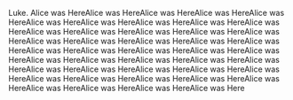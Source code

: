 Luke. Alice was HereAlice was HereAlice was HereAlice was HereAlice was HereAlice was HereAlice was HereAlice was HereAlice was HereAlice was HereAlice was HereAlice was HereAlice was HereAlice was HereAlice was HereAlice was HereAlice was HereAlice was HereAlice was HereAlice was HereAlice was HereAlice was HereAlice was HereAlice was HereAlice was HereAlice was HereAlice was HereAlice was HereAlice was HereAlice was HereAlice was HereAlice was HereAlice was HereAlice was HereAlice was HereAlice was HereAlice was HereAlice was HereAlice was HereAlice was HereAlice was HereAlice was HereAlice was HereAlice was Here


